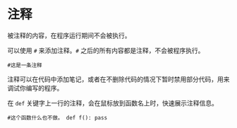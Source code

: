 # 注释

被注释的内容，在程序运行期间不会被执行。

可以使用 `#` 来添加注释。`#` 之后的所有内容都是注释，不会被程序执行。

`#这是一条注释`

注释可以在代码中添加笔记，或者在不删除代码的情况下暂时禁用部分代码，用来调试你编写的程序。

在 `def` 关键字上一行的注释，会在鼠标放到函数名上时，快速展示注释信息。

`#这个函数什么也不做。
def f():
    pass`